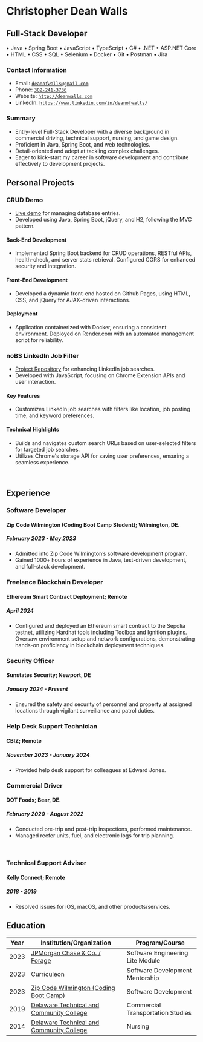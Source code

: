 <!-- <script src="http://code.jquery.com/jquery-1.4.2.min.js"></script> <script> var x = document.getElementsByClassName("site-footer-credits"); setTimeout(() => { x[0].remove(); }, 10); </script> -->

<div class="header-bar"></div>
<link rel="stylesheet" type="text/css" media="all" href="./style.css" />
<script>
    function downloadAsPDF() {
        // Assuming the PDF file is named 'sample.pdf' and resides in the same directory as your README.md
        window.location.href = 'resume.pdf';
    }
</script>
<meta property="og:title" content="Dean-Walls-Public-Portfolio" />

<!-- <button onclick="downloadAsPDF()">Download Resume As PDF</button> -->

# Christopher Dean Walls

## Full-Stack Developer
&bull; Java &bull; Spring Boot &bull; JavaScript &bull; TypeScript &bull; C# &bull; .NET &bull; ASP.NET Core &bull; HTML &bull; CSS &bull; SQL &bull; Selenium &bull; Docker &bull; Git &bull; Postman &bull; Jira

### Contact Information

* Email: [`deanofwalls@gmail.com`](mailto:deanofwalls@gmail.com)
* Phone: [`302-241-3736`](tel:+1-302-241-3736)
* Website: [`http://deanwalls.com`](http://deanwalls.com)
* LinkedIn: [`https://www.linkedin.com/in/deanofwalls/`](https://www.linkedin.com/in/deanofwalls/)

### Summary

* Entry-level Full-Stack Developer with a diverse background in commercial driving, technical support, nursing, and game design.
* Proficient in Java, Spring Boot, and web technologies.
* Detail-oriented and adept at tackling complex challenges.
* Eager to kick-start my career in software development and contribute effectively to development projects.

## Personal Projects

### CRUD Demo
  * [Live demo](http://crud_demo.deanwalls.com) for managing database entries.
  * Developed using Java, Spring Boot, jQuery, and H2, following the MVC pattern.

#### Back-End Development
  * Implemented Spring Boot backend for CRUD operations, RESTful APIs, health-check, and server stats retrieval. Configured CORS for enhanced security and integration.

#### Front-End Development
  * Developed a dynamic front-end hosted on Github Pages, using HTML, CSS, and jQuery for AJAX-driven interactions.

#### Deployment
  * Application containerized with Docker, ensuring a consistent environment. Deployed on Render.com with an automated management script for reliability.


<!-- <div style="page-break-before: always;"></div>
<br class="print-only"> -->

### noBS LinkedIn Job Filter
  * [Project Repository](https://github.com/deanOfWalls/noBS_LinkedIn_Job_Filter) for enhancing LinkedIn job searches.
  * Developed with JavaScript, focusing on Chrome Extension APIs and user interaction.

#### Key Features
  * Customizes LinkedIn job searches with filters like location, job posting time, and keyword preferences.

#### Technical Highlights
  * Builds and navigates custom search URLs based on user-selected filters for targeted job searches.
  * Utilizes Chrome's storage API for saving user preferences, ensuring a seamless experience.

<div style="page-break-before: always;"></div>
<br class="print-only">

## Experience

### Software Developer

#### Zip Code Wilmington (Coding Boot Camp Student); Wilmington, DE.

##### February 2023 - May 2023

* Admitted into Zip Code Wilmington’s software development program.
* Gained 1000+ hours of experience in Java, test-driven development, and full-stack development.

### Freelance Blockchain Developer

#### Ethereum Smart Contract Deployment; Remote

##### April 2024

* Configured and deployed an Ethereum smart contract to the Sepolia testnet, utilizing Hardhat tools including Toolbox and Ignition plugins. Oversaw environment setup and network configurations, demonstrating hands-on proficiency in blockchain deployment techniques.

### Security Officer

#### Sunstates Security; Newport, DE

##### January 2024 - Present

* Ensured the safety and security of personnel and property at assigned locations through vigilant surveillance and patrol duties.

### Help Desk Support Technician

#### CBIZ; Remote

##### November 2023 - January 2024

* Provided help desk support for colleagues at Edward Jones.

### Commercial Driver

#### DOT Foods; Bear, DE.

##### February 2020 - August 2022

* Conducted pre-trip and post-trip inspections, performed maintenance.
* Managed reefer units, fuel, and electronic logs for trip planning.

<div style="page-break-before: always;"></div>
<br>

### Technical Support Advisor

#### Kelly Connect; Remote

##### 2018 - 2019

* Resolved issues for iOS, macOS, and other products/services.



## Education

| Year | Institution/Organization                                                                   | Program/Course                      |
|------|-------------------------------------------------------------------------------------------|------------------------------------|
| 2023 | [JPMorgan Chase & Co. / Forage](forage.pdf)                                               | Software Engineering Lite Module   |
| 2023 | Curriculeon                                                           | Software Development Mentorship    |
| 2023 | [Zip Code Wilmington (Coding Boot Camp)](zipcode.pdf)                                     | Software Development               |
| 2019 | [Delaware Technical and Community College](driverCert.pdf)                                | Commercial Transportation Studies  |
| 2014 | [Delaware Technical and Community College](lpnDiploma.pdf)                                | Nursing                            |
